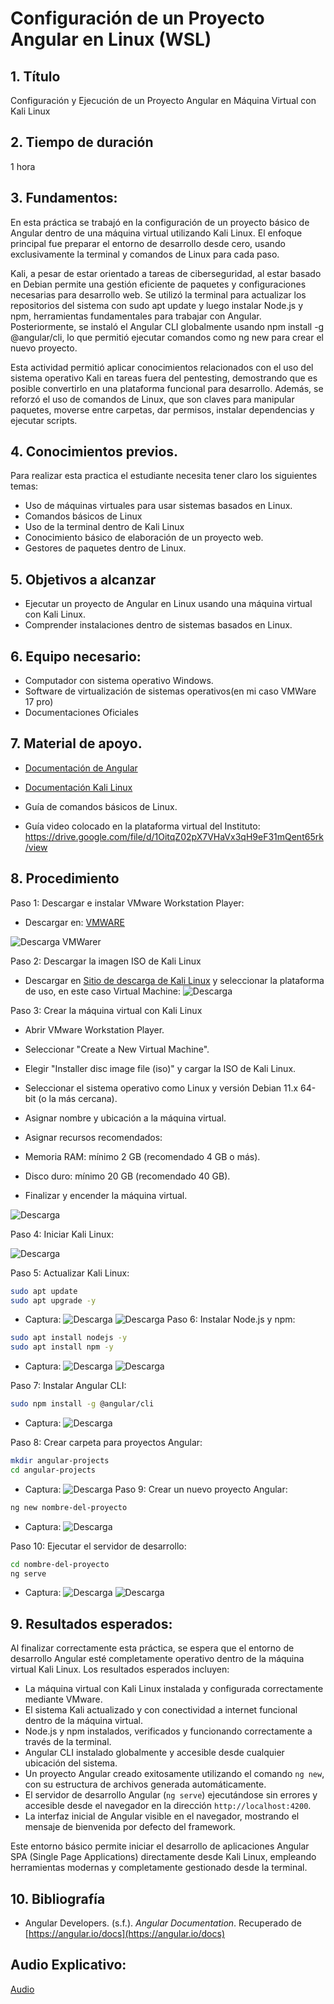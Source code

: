 # Configuración de un Proyecto Angular en Linux (WSL)

## 1. Título

Configuración y Ejecución de un Proyecto Angular en Máquina Virtual con Kali Linux

## 2. Tiempo de duración

1 hora

## 3. Fundamentos:

En esta práctica se trabajó en la configuración de un proyecto básico de Angular dentro de una máquina virtual utilizando Kali Linux. El enfoque principal fue preparar el entorno de desarrollo desde cero, usando exclusivamente la terminal y comandos de Linux para cada paso.

Kali, a pesar de estar orientado a tareas de ciberseguridad, al estar basado en Debian permite una gestión eficiente de paquetes y configuraciones necesarias para desarrollo web. Se utilizó la terminal para actualizar los repositorios del sistema con sudo apt update y luego instalar Node.js y npm, herramientas fundamentales para trabajar con Angular. Posteriormente, se instaló el Angular CLI globalmente usando npm install -g @angular/cli, lo que permitió ejecutar comandos como ng new para crear el nuevo proyecto.

Esta actividad permitió aplicar conocimientos relacionados con el uso del sistema operativo Kali en tareas fuera del pentesting, demostrando que es posible convertirlo en una plataforma funcional para desarrollo. Además, se reforzó el uso de comandos de Linux, que son claves para manipular paquetes, moverse entre carpetas, dar permisos, instalar dependencias y ejecutar scripts.

## 4. Conocimientos previos.

Para realizar esta practica el estudiante necesita tener claro los siguientes temas:

- Uso de máquinas virtuales para usar sistemas basados en Linux.
- Comandos básicos de Linux
- Uso de la terminal dentro de Kali Linux
- Conocimiento básico de elaboración de un proyecto web.
- Gestores de paquetes dentro de Linux.

## 5. Objetivos a alcanzar

- Ejecutar un proyecto de Angular en Linux usando una máquina virtual con Kali Linux.
- Comprender instalaciones dentro de sistemas basados en Linux.

## 6. Equipo necesario:

- Computador con sistema operativo Windows.
- Software de virtualización de sistemas operativos(en mi caso VMWare 17 pro)
- Documentaciones Oficiales

## 7. Material de apoyo.

- [Documentación de Angular](https://angular.io/)

- [Documentación Kali Linux ](https://www.kali.org/docs/)
- Guía de comandos básicos de Linux.
- Guía video colocado en la plataforma virtual del Instituto: https://drive.google.com/file/d/1OitqZ02pX7VHaVx3qH9eF31mQent65rk/view

## 8. Procedimiento

Paso 1: Descargar e instalar VMware Workstation Player:

- Descargar en: [VMWARE](https://www.vmware.com/go/downloadplayer)

![Descarga VMWarer](src/imagewm.png)

Paso 2: Descargar la imagen ISO de Kali Linux

- Descargar en [Sitio de descarga de Kali Linux](https://www.kali.org/get-kali/#kali-platforms) y seleccionar la plataforma de uso, en este caso Virtual Machine:
  ![Descarga ](src/vmachine.png)

Paso 3: Crear la máquina virtual con Kali Linux

- Abrir VMware Workstation Player.

- Seleccionar "Create a New Virtual Machine".

- Elegir "Installer disc image file (iso)" y cargar la ISO de Kali Linux.

- Seleccionar el sistema operativo como Linux y versión Debian 11.x 64-bit (o la más cercana).

- Asignar nombre y ubicación a la máquina virtual.

- Asignar recursos recomendados:

- Memoria RAM: mínimo 2 GB (recomendado 4 GB o más).

- Disco duro: mínimo 20 GB (recomendado 40 GB).

- Finalizar y encender la máquina virtual.

![Descarga ](src/kaliconf.png)

Paso 4: Iniciar Kali Linux:

![Descarga ](src/kali1.png)

Paso 5: Actualizar Kali Linux:

```bash
sudo apt update
sudo apt upgrade -y
```

- Captura:
  ![Descarga ](src/kali2.png)
  ![Descarga ](src/kali3.png)
  Paso 6: Instalar Node.js y npm:

```bash
sudo apt install nodejs -y
sudo apt install npm -y
```

- Captura:
  ![Descarga ](src/kali4.png)
  ![Descarga ](src/kali5.png)

Paso 7: Instalar Angular CLI:

```bash
sudo npm install -g @angular/cli
```

- Captura:
  ![Descarga ](src/kali6.png)

Paso 8: Crear carpeta para proyectos Angular:

```bash
mkdir angular-projects
cd angular-projects
```

- Captura:
  ![Descarga ](src/kali7.png)
  Paso 9: Crear un nuevo proyecto Angular:

```bash
ng new nombre-del-proyecto
```

- Captura:
  ![Descarga ](src/kali8.png)

Paso 10: Ejecutar el servidor de desarrollo:

```bash
cd nombre-del-proyecto
ng serve
```

- Captura:
  ![Descarga ](src/kali9.png)
  ![Descarga ](src/kali10.png)

## 9. Resultados esperados:

Al finalizar correctamente esta práctica, se espera que el entorno de desarrollo Angular esté completamente operativo dentro de la máquina virtual Kali Linux. Los resultados esperados incluyen:

- La máquina virtual con Kali Linux instalada y configurada correctamente mediante VMware.
- El sistema Kali actualizado y con conectividad a internet funcional dentro de la máquina virtual.
- Node.js y npm instalados, verificados y funcionando correctamente a través de la terminal.
- Angular CLI instalado globalmente y accesible desde cualquier ubicación del sistema.
- Un proyecto Angular creado exitosamente utilizando el comando `ng new`, con su estructura de archivos generada automáticamente.
- El servidor de desarrollo Angular (`ng serve`) ejecutándose sin errores y accesible desde el navegador en la dirección `http://localhost:4200`.
- La interfaz inicial de Angular visible en el navegador, mostrando el mensaje de bienvenida por defecto del framework.

Este entorno básico permite iniciar el desarrollo de aplicaciones Angular SPA (Single Page Applications) directamente desde Kali Linux, empleando herramientas modernas y completamente gestionado desde la terminal.

## 10. Bibliografía

- Angular Developers. (s.f.). _Angular Documentation_. Recuperado de [https://angular.io/docs](https://angular.io/docs)

## Audio Explicativo:

[Audio](https://drive.google.com/file/d/1taj7yOHwjbViMmuwewUfPtgNCENmlIr5/view?usp=sharing)

